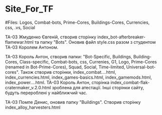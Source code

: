 # Site_For_TF
#Files: Logos, Combat-bots, Prime-Cores, Buildings-Cores, Currencies, css, .vs, Social

ТА-03 Жмуденко Євгеній, створив сторінку index_bot-afterbreaker-flamewar.html та папку "Bots". Оновив файл style.css разом з студентом ТА-03 Королем Антоном.

ТА-03 Король Антон, створив папки: "Bot-Specific, Buildings, Building-Cores, Class-specific, Combat-bots, css, Currenies, G1, Logo, Prime-Cores (renamed in Bot-Prime-Cores), Squad, Social, Time-limited, Universal-bot-cores". Також створив сторінки, index_combat....html, index_currencies.html, index_games-basics.html, index_gamemods.html, index_power....html.
ТА-03 Король Антон, сторінка index_combat-flak-cratermaker_v.2.0.html зроблена для атестації. Інші сторінки сайту, будуть перероблені у найближчий час.

ТА-03 Помпе Денис, оновив папку "Buildings". Створив сторінку index_alloy_harvesters.html